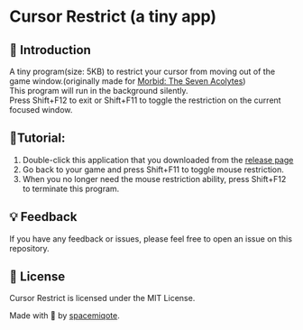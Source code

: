 # Cursor Restrict (a tiny app)
## 🚀 Introduction
A tiny program(size: 5KB) to restrict your cursor from moving out of the game window.(originally made for [Morbid: The Seven Acolytes](https://store.steampowered.com/app/1140890/Morbid_The_Seven_Acolytes/))  
This program will run in the background silently.  
Press Shift+F12 to exit or Shift+F11 to toggle the restriction on the current focused window.
## 🌟Tutorial:
1. Double-click this application that you downloaded from the [release page](https://github.com/spacemiqote/CursorRestrict/releases/tag/%232024_04_05)  
2. Go back to your game and press Shift+F11 to toggle mouse restriction.  
3. When you no longer need the mouse restriction ability, press Shift+F12 to terminate this program.
## 💡 Feedback
If you have any feedback or issues, please feel free to open an issue on this repository.

## 📜 License
Cursor Restrict is licensed under the MIT License.

Made with 💜 by [spacemiqote](https://github.com/spacemiqote).
